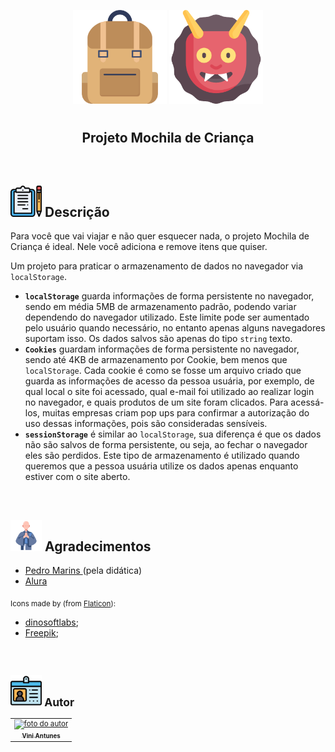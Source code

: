 <p align="center">
  <img src="img/mochila.png" float="center" width=150px/>
  <img src="img/demonio.png" float="center" width=150px/>
</p>
    
<h1 align="center">
  <h2 align="center"><strong align="center">Projeto Mochila de Criança</strong></h2>
</h1>

<br>

<h2><img src="img/descricao.png" width=50px/> Descrição </h2>

<p>
  Para você que vai viajar e não quer esquecer nada, o projeto Mochila de Criança é ideal. Nele você adiciona e remove itens que quiser.
</p>
<p>
  Um projeto para praticar o armazenamento de dados no navegador via <code>localStorage</code>.
</p>
<p>
  <ul>
    <li>
      <strong><code>localStorage</code></strong> guarda informações de forma persistente no navegador, sendo em média 5MB de armazenamento padrão, podendo variar dependendo do navegador utilizado. Este limite pode ser aumentado pelo usuário quando necessário, no entanto apenas alguns navegadores suportam isso. Os dados salvos são apenas do tipo <code>string</code> texto.
    </li>
    <li>
      <strong><code>Cookies</code></strong> guardam informações de forma persistente no navegador, sendo até 4KB de armazenamento por Cookie, bem menos que <code>localStorage</code>. Cada cookie é como se fosse um arquivo criado que guarda as informações de acesso da pessoa usuária, por exemplo, de qual local o site foi acessado, qual e-mail foi utilizado ao realizar login no navegador, e quais produtos de um site foram clicados. Para acessá-los, muitas empresas criam pop ups para confirmar a autorização do uso dessas informações, pois são consideradas sensíveis.
    </li>
    <li>
      <strong><code>sessionStorage</code></strong> é similar ao <code>localStorage</code>, sua diferença é que os dados não são salvos de forma persistente, ou seja, ao fechar o navegador eles são perdidos. Este tipo de armazenamento é utilizado quando queremos que a pessoa usuária utilize os dados apenas enquanto estiver com o site aberto.
    </li>
  </ul>
</p>
<br>

<h2><img src="img/agradecimentos.svg" width=50px/> Agradecimentos </h2>

<ul>
  <li><a href="https://www.linkedin.com/in/pedromarins/" target="_blank"> Pedro Marins </a> (pela didática)</li>
  <li><a href="https://www.alura.com.br/" target="_blank"> Alura </a></li>
</ul>

<p>
  <sub>
    <adress>
      Icons made by (from <a href="https://www.flaticon.com/br/" target="_blank" title="Flaticon"> Flaticon</a>):
      <ul>
        <li><a href="https://www.flaticon.com/br/autores/dinosoftlabs" target="_blank" title="dinosoftlabs">dinosoftlabs</a>;</li>
        <li><a href="https://www.flaticon.com/br/autores/freepik" target="_blank" title="Freepik">Freepik</a>;</li>
      </ul>
    </adress>
  <sub>
</p>

<br>

<h2><img src="img/autor.svg" width=50px/> Autor </h2>

<table>
  <tr>
    <td align="center"><a href="https://www.linkedin.com/in/vini-antunes/" target="_blank"><img src="https://avatars0.githubusercontent.com/u/57882903?s=460&u=caee8cc76060b036952e169feba0449f2d43519e&v=4" width="140px;" alt="foto do autor"/><br /><sub><b>Vini Antunes</b></sub></a><br /></td>
  <tr>
</table>

<br>

